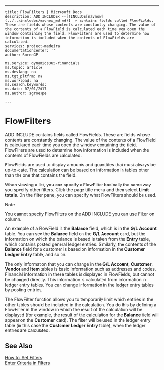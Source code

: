 ---
    title: FlowFilters | Microsoft Docs
    description: ADD INCLUDE<!--[!INCLUDE[navnow](../../includes/navnow_md.md)]--> contains fields called FlowFields. These are fields whose contents are constantly changing. The value of the contents of a FlowField is calculated each time you open the window containing the field. FlowFilters are used to determine how information is included when the contents of FlowFields are calculated.
    services: project-madeira
    documentationcenter: ''
    author: SorenGP

    ms.service: dynamics365-financials
    ms.topic: article
    ms.devlang: na
    ms.tgt_pltfrm: na
    ms.workload: na
    ms.search.keywords:
    ms.date: 07/01/2017
    ms.author: sgroespe

    ---
# FlowFilters
ADD INCLUDE<!--[!INCLUDE[navnow](../../includes/navnow_md.md)]--> contains fields called FlowFields. These are fields whose contents are constantly changing. The value of the contents of a FlowField is calculated each time you open the window containing the field. FlowFilters are used to determine how information is included when the contents of FlowFields are calculated.  
  
 FlowFields are used to display amounts and quantities that must always be up-to-date. The calculation can be based on information in tables other than the one that contains the field.  
  
 When viewing a list, you can specify a FlowFilter basically the same way you specify other filters. Click the page title menu and then select **Limit totals**. On the filter pane, you can specify what FlowFilters should be used.  
  
> [!NOTE]  
>  You cannot specify FlowFilters on the ADD INCLUDE<!--[!INCLUDE[nav_web](../../includes/nav_web_md.md)]--> you can use Filter on column.  
  
 An example of a FlowField is the **Balance** field, which is in the **G/L Account** table. You can see the **Balance** field on the **G/L Account** card, but the information on which the balance is based is taken from the **Entry** table, which contains posted general ledger entries. Similarly, the contents of the **Balance** field for a customer is based on information in the **Customer Ledger Entry** table, and so on.  
  
 The only information that you can change in the **G/L Account**, **Customer**, **Vendor** and **Item** tables is basic information such as addresses and codes. Financial information in these tables is displayed in FlowFields, but cannot be changed directly. This information is calculated from information in ledger entry tables. You can change information in the ledger entry tables by posting entries.  
  
 The FlowFilter function allows you to temporarily limit which entries in the other tables should be included in the calculation. You do this by defining a FlowFilter in the window in which the result of the calculation will be displayed (for example, the result of the calculation for the **Balance** field will appear on the **Customer** card). The filter will be used in the ledger entry table (in this case the **Customer Ledger Entry** table), when the ledger entries are calculated.  
  
## See Also  
 [How to: Set Filters](../FullExperience/how-to-set-filters.md)   
 [Enter Criteria in Filters](../FullExperience/enter-criteria-in-filters.md)